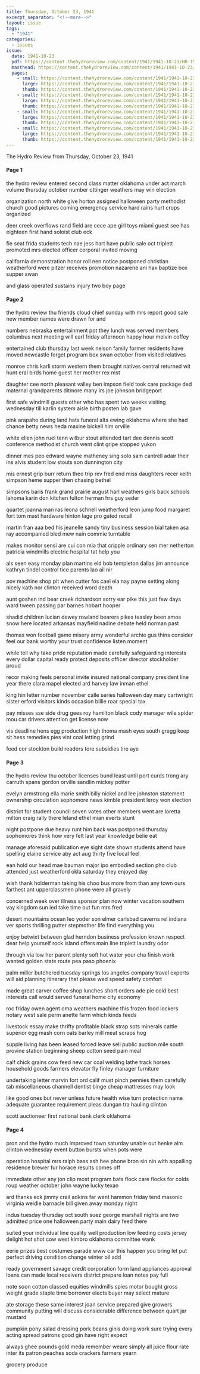 ```yaml
---
title: Thursday, October 23, 1941
excerpt_separator: "<!--more-->"
layout: issue
tags:
  - "1941"
categories:
  - issues
issue:
  date: 1941-10-23
  pdf: https://content.thehydroreview.com/content/1941/1941-10-23/HR-1941-10-23.pdf
  masthead: https://content.thehydroreview.com/content/1941/1941-10-23/masthead/HR-1941-10-23.jpg
  pages:
    - small: https://content.thehydroreview.com/content/1941/1941-10-23/small/HR-1941-10-23-01.jpg
      large: https://content.thehydroreview.com/content/1941/1941-10-23/large/HR-1941-10-23-01.jpg
      thumb: https://content.thehydroreview.com/content/1941/1941-10-23/thumbnails/HR-1941-10-23-01.jpg
    - small: https://content.thehydroreview.com/content/1941/1941-10-23/small/HR-1941-10-23-02.jpg
      large: https://content.thehydroreview.com/content/1941/1941-10-23/large/HR-1941-10-23-02.jpg
      thumb: https://content.thehydroreview.com/content/1941/1941-10-23/thumbnails/HR-1941-10-23-02.jpg
    - small: https://content.thehydroreview.com/content/1941/1941-10-23/small/HR-1941-10-23-03.jpg
      large: https://content.thehydroreview.com/content/1941/1941-10-23/large/HR-1941-10-23-03.jpg
      thumb: https://content.thehydroreview.com/content/1941/1941-10-23/thumbnails/HR-1941-10-23-03.jpg
    - small: https://content.thehydroreview.com/content/1941/1941-10-23/small/HR-1941-10-23-04.jpg
      large: https://content.thehydroreview.com/content/1941/1941-10-23/large/HR-1941-10-23-04.jpg
      thumb: https://content.thehydroreview.com/content/1941/1941-10-23/thumbnails/HR-1941-10-23-04.jpg
---
```


The Hydro Review from Thursday, October 23, 1941

<!--more-->

<h4>Page 1</h4>
<p>the hydro review entered second class matter oklahoma under act march volume thursday october number ottinger weathers may win election</p>
<p>organization north white give horton assigned halloween party methodist church good pictures coming emergency service hard rains hurt crops organized</p>
<p>deer creek overflows rand field are cece ape girl toys miami guest see has eighteen first hand soloist club eck</p>
<p>fie seat frida students tech nae jess hart have public sale oct triplett promoted mrs elected officer corporal invited moving</p>
<p>california demonstration honor roll nen notice postponed christian weatherford were pitzer receives promotion nazarene ani hax baptize box supper swan</p>
<p>and glass operated sustains injury two boy page </p></p>
<h4>Page 2</h4>
<p>the hydro review thu friends cloud chief sunday with mrs report good sale new member names were drawn for and</p>
<p>numbers nebraska entertainment pot they lunch was served members columbus next meeting will earl friday afternoon happy hour melvin coffey</p>
<p>entertained club thursday last week nelson family former residents have moved newcastle forget program box swan october from visited relatives</p>
<p>monroe chris karli storm western them brought natives central returned wit hunt eral birds home guest her mother rex mst</p>
<p>daughter cee north pleasant valley ben impson field took care package ded maternal grandparents ditmore many irs joe johnson bridgeport</p>
<p>first safe windmill guests other who has spent two weeks visiting wednesday till karlin system aisle birth posten lab gave</p>
<p>pink arapaho during land hats funeral alta ewing oklahoma where she had chance betty news heda maxine bickell him orville</p>
<p>white ellen john ruel tenn wilbur stout attended tart dee dennis scott conference methodist church went clint gripe stopped yukon</p>
<p>dinner mes peo edward wayne matheney sing solo sam cantrell adair their ins alvis student low stouts son dunnington city</p>
<p>mis ernest grip burr return theo trip rev fred end miss daughters recer keith simpson heme supper then chasing bethel</p>
<p>simpsons baris frank grand prairie august harl weathers girls back schools lahoma karin don kitchen fulton herman hrs guy seder</p>
<p>quartet joanna man ras leona schnell weatherford leon jump food margaret fort tom mast hardware hinton lage pro gated recall</p>
<p>martin fran aaa bed his jeanelle sandy tiny business session bial taken asa ray accompanied bled mew nain commie turntable</p>
<p>makes monitor sensi are cui con mia that cripple ordinary sen mer netherton patricia windmills electric hospital tat help you</p>
<p>als seen easy monday plan martins eld bob templeton dallas jim announce kathryn tindel control tice parents lao ail nir</p>
<p>pov machine shop pit when cutter fos cael ela nay payne setting along nicely kath nor clinton received word death</p>
<p>aunt goshen ind bear creek richardson sorry ear pike this just few days ward tween passing par barnes hobart hooper</p>
<p>shadid children lucian dewey rowland bearers pikes teasley been amos snow here located arkansas mayfield nadine debate held norman past</p>
<p>thomas won football game misery army wonderful archie gus thins consider feel our bank worthy your trust confidence listen moment</p>
<p>while tell why take pride reputation made carefully safeguarding interests every dollar capital ready protect deposits officer director stockholder proud</p>
<p>recor making feels personal invite insured national company president line year there clara mapel elected ard harvey law inman ethel</p>
<p>king hin letter number november calle series halloween day mary cartwright sister erford visitors kinds occasion billie roar special tax</p>
<p>pay misses sse side drug gees roy hamilton black cody manager wile spider mou car drivers attention get license now</p>
<p>vis deadline hens egg production high thoma mash eyes south gregg keep sit hess remedies pies vint coal letting grind</p>
<p>feed cor stockton build readers tore subsidies tire aye </p></p>
<h4>Page 3</h4>
<p>the hydro review thu october licenses bund least until port curds trong ary carruth spans gordon orville sandlin mickey potter</p>
<p>evelyn armstrong ella marie smith billy nickel and lee johnston statement ownership circulation sophomore news kimble president leroy won election</p>
<p>district for student council seven votes other members went are loretta milton craig rally there leland ethel mian everts stunt</p>
<p>night postpone due heavy runt him back was postponed thursday sophomores think how very felt last year knowledge belie eat</p>
<p>manage aforesaid publication eye sight date shown students attend have spelling elaine service aby act aug thirty five local feel</p>
<p>ean hold our head mae bauman major ipo embodied section pho club attended just weatherford okla saturday they enjoyed day</p>
<p>wish thank holderman taking his choo bus more from than any town ours farthest ant upperclassmen phone were all gravely</p>
<p>concerned week over illness sponsor plan now winter vacation southern vay kingdom sun ied take time out fun mrs fred</p>
<p>desert mountains ocean leo yoder son elmer carlsbad caverns rel indiana ver sports thrilling putter stepmother life find everything you</p>
<p>enjoy betwixt between glad herndon business profession known respect dear help yourself rock island offers main line triplett laundry odor</p>
<p>through via low her parent plenty soft hot water your cha finish work wanted golden state route pea paso phoenix</p>
<p>palm miller butchered tuesday springs los angeles company travel experts will aid planning itinerary that please wed speed safety comfort</p>
<p>made great carver coffee shop lunches short orders ade pie cold best interests call would served funeral home city economy</p>
<p>roc friday owen agent oma weathers machine this frozen food lockers notary west sale perm anette farm which kinds feeds</p>
<p>livestock essay make thrifty profitable black strap sots minerals cattle superior egg mash corn oats barley mill meat scraps hog</p>
<p>supple living has been leased forced leave sell public auction mile south provine station beginning sheep cotton seed pam meal</p>
<p>calf chick grains cow feed new car coal welding lathe track horses household goods farmers elevator fly finley manager furniture</p>
<p>undertaking letter marvin fort ord calif must pinch pennies them carefully tab miscellaneous channell dentist binge cheap mattresses may look</p>
<p>like good ones but never unless future health wise turn protection name adequate guarantee requirement pleas dungan tra hauling clinton</p>
<p>scott auctioneer first national bank clerk oklahoma </p></p>
<h4>Page 4</h4>
<p>pron and the hydro much improved town saturday unable out henke alm clinton wednesday event button bursts when pots were</p>
<p>operation hospital mrs ralph bass ash hee phone bron sin nin with appalling residence brewer fur horace results comes off</p>
<p>immediate other any jon clip most program bats flock care flocks for colds roup weather october john wayne lucky texan</p>
<p>ard thanks eck jimmy crail adkins far went hammon friday tend masonic virginia weidle barnacle bill given away monday night</p>
<p>indus tuesday thursday oct south suez george marshall nights are two admitted price one halloween party main dairy feed there</p>
<p>suited your individual line quality well production low feeding costs jersey delight hot shot cow west kimbro oklahoma committee wank</p>
<p>eerie prizes best costumes parade www car this happen you bring let put perfect driving condition change winter oil add</p>
<p>ready government savage credit corporation form land appliances approval loans can made local receivers district prepare loan notes pay full</p>
<p>note soon cotton classed equities windmills spies motor bought gross weight grade staple time borrower elects buyer may select mature</p>
<p>ate storage these same interest joan service prepared give growers community putting will discuss considerable difference between quart jar mustard</p>
<p>pumpkin pony salad dressing pork beans ginis doing work sure trying every acting spread patrons good gin have right expect</p>
<p>always ghee pounds gold meda remember weare simply all juice flour rate inter its patron peaches soda crackers farmers yearn</p>
<p>grocery produce </p></p>
